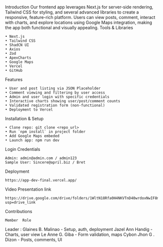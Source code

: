 Introduction
Our frontend app leverages Next.js for server-side rendering, Tailwind CSS for styling, and several advanced libraries to create a responsive, feature-rich platform. 
Users can view posts, comment, interact with charts, and explore locations using Google Maps integration, making the app both functional and visually appealing.
Tools & Libraries

    • Next.js
    • Tailwind CSS
    • ShadCN UI
    • Axios
    • Zod
    • ApexCharts
    • Google Maps
    • Vercel
    • GitHub
    
Features

    • User and post listing via JSON Placeholder
    • Comment viewing and filtering by user access
    • Admin and user login with specific credentials
    • Interactive charts showing user/post/comment counts
    • Validated registration form (non-functional)
    • Deployment to Vercel
    
Installation & Setup

    • Clone repo: git clone <repo_url>
    • Run `npm install` in project folder
    • Add Google Maps embeded
    • Launch app: npm run dev
    
Login Credentials

    Admin: admin@admin.com / admin123
    Sample User: Sincere@april.biz / Bret
    
Deployment

    https://app-dev-final.vercel.app/

Video Presentation link

    https://drive.google.com/drive/folders/1WltN18Rfa0H4NKVTnD40wrdoxNwIF8mM?usp=drive_link
    
Contributions

    Member	Role

Leader : Glaines B. Malinao - Setup, auth, deployment
Jazel Ann Handig - Charts, user view
Le Anne G. Giba	- Form validation, maps
Cybon Jhon G . Dizon - Posts, comments, UI
    
